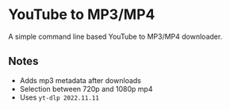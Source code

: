 # YouTube to MP3/MP4

A simple command line based YouTube to MP3/MP4 downloader.

## Notes

- Adds mp3 metadata after downloads
- Selection between 720p and 1080p mp4
- Uses `yt-dlp 2022.11.11`
